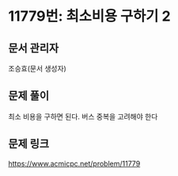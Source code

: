 # 11779번: 최소비용 구하기 2
## 문서 관리자
조승효(문서 생성자)
## 문제 풀이
최소 비용을 구하면 된다. 버스 중복을 고려해야 한다
## 문제 링크
https://www.acmicpc.net/problem/11779